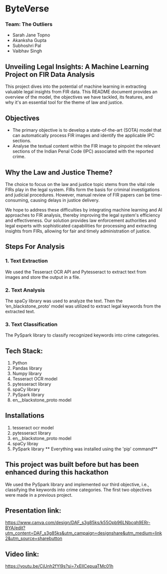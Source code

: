 # ByteVerse

### Team: The Outliers
- Sarah Jane Topno
- Akanksha Gupta
- Subhoshri Pal
- Vaibhav Singh

## Unveiling Legal Insights: A Machine Learning Project on FIR Data Analysis
This project dives into the potential of machine learning in extracting valuable legal insights from FIR data. This README document provides an overview of the model, the objectives we have tackled, its features, and why it's an essential tool for the theme of law and justice.

## Objectives
- The primary objective is to develop a state-of-the-art (SOTA) model that can automatically process FIR images and identify the applicable IPC sections.
- Analyse the textual content within the FIR image to pinpoint the relevant sections of the Indian Penal Code (IPC) associated with the reported crime.

## Why the Law and Justice Theme?
The choice to focus on the law and justice topic stems from the vital role FIRs play in the legal system. FIRs form the basis for criminal investigations and judicial procedures. However, manual review of FIR papers can be time-consuming, causing delays in justice delivery.

We hope to address these difficulties by integrating machine learning and AI approaches to FIR analysis, thereby improving the legal system's efficiency and effectiveness. Our solution provides law enforcement authorities and legal experts with sophisticated capabilities for processing and extracting insights from FIRs, allowing for fair and timely administration of justice.

## Steps For Analysis
### 1. Text Extraction
We used the Tesseract OCR API and Pytesseract to extract text from images and store the output in a file.
   
### 2. Text Analysis
The spaCy library was used to analyze the text. Then the ‘en_blackstone_proto’ model was utilized to extract legal keywords from the extracted text.

### 3. Text Classification
The PySpark library to classify recognized keywords into crime categories. 

## Tech Stack:
1. Python
2. Pandas library
3. Numpy library
4. Tesseract OCR model
5. pytesseract library
6. spaCy library
7. PySpark library
8. en__blackstone_proto model

## Installations
1. tesseract ocr model
2. pytesseract library
3. en__blackstone_proto model
4. spaCy libray
5. PySpark library
   ** Everything was installed using the 'pip' command**

## This project was built before but has been enhanced during this hackathon
We used the PySpark library and implemented our third objective, i.e., classifying the keywords into crime categories.
The first two objectives were made in a previous project.

## Presentation link:
https://www.canva.com/design/DAF_s3g85ks/k55Opb96LNbcqh9ERr-BYA/edit?utm_content=DAF_s3g85ks&utm_campaign=designshare&utm_medium=link2&utm_source=sharebutton

## Video link:
https://youtu.be/CjUnh2fYl9s?si=7xElICepuaTMc01h

